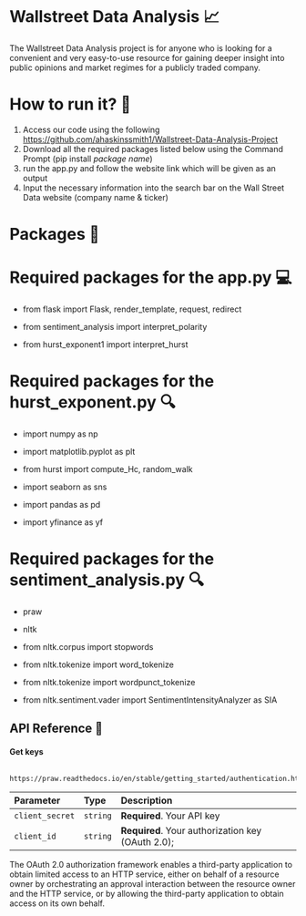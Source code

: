 
# Wallstreet Data Analysis :chart_with_upwards_trend:


The Wallstreet Data Analysis project is for anyone who is looking for a convenient and very easy-to-use resource for gaining deeper insight into public opinions and market regimes for a publicly traded company. 

# How to run it? :running:

1. Access our code using the following https://github.com/ahaskinssmith1/Wallstreet-Data-Analysis-Project
2. Download all the required packages listed below using the Command Prompt (pip install *package name*)
3. run the app.py and follow the website link which will be given as an output
4. Input the necessary information into the search bar on the Wall Street Data website (company name & ticker)

# Packages :file_folder:

# Required packages for the app.py :computer:

- from flask import Flask, render_template, request, redirect 

- from sentiment_analysis import interpret_polarity

- from hurst_exponent1 import interpret_hurst

# Required packages for the hurst_exponent.py :mag:

- import numpy as np

- import matplotlib.pyplot as plt

- from hurst import compute_Hc, random_walk

- import seaborn as sns

- import pandas as pd

- import yfinance as yf

# Required packages for the sentiment_analysis.py :mag:

- praw

- nltk

- from nltk.corpus import stopwords

- from nltk.tokenize import word_tokenize

- from nltk.tokenize import wordpunct_tokenize

- from nltk.sentiment.vader import SentimentIntensityAnalyzer as SIA

## API Reference :key:

#### Get keys

```http
  https://praw.readthedocs.io/en/stable/getting_started/authentication.html
```

| Parameter | Type     | Description                |
| :-------- | :------- | :------------------------- |
| `client_secret` | `string` | **Required**. Your API key |
| `client_id` | `string` | **Required**. Your authorization key (OAuth 2.0); |

The OAuth 2.0 authorization framework enables a third-party
   application to obtain limited access to an HTTP service, either on
   behalf of a resource owner by orchestrating an approval interaction
   between the resource owner and the HTTP service, or by allowing the
   third-party application to obtain access on its own behalf.





